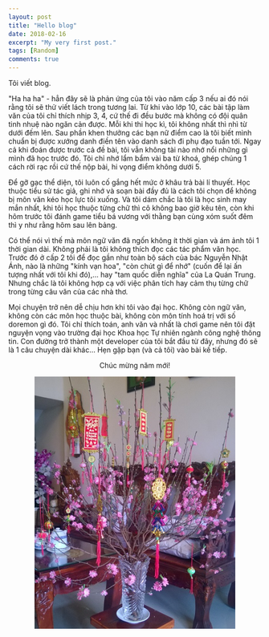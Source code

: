 ```yaml
---
layout: post
title: "Hello blog"
date: 2018-02-16
excerpt: "My very first post."
tags: [Random]
comments: true
---
```


Tôi viết blog.

"Ha ha ha" - hẳn đây sẽ là phản ứng của tôi vào năm cấp 3 nếu ai đó nói rằng tôi sẽ thử viết lách trong tương lai. Từ khi vào lớp 10, các bài tập làm văn của tôi chỉ thích nhịp 3, 4, cứ thế đi đều bước mà không có đội quân tinh nhuệ nào ngăn cản được. Mỗi khi thi học kì, tôi không nhất thì nhì từ dưới đếm lên. Sau phần khen thưởng các bạn nữ điểm cao là tôi biết mình chuẩn bị được xướng danh điền tên vào danh sách đi phụ đạo tuần tới. Ngay cả khi đoán được trước cả đề bài, tôi vẫn không tài nào nhớ nổi những gì mình đã học trước đó. Tôi chỉ nhớ lẩm bẩm vài ba từ khoá, ghép chúng 1 cách rời rạc rồi cứ thế nộp bài, hi vọng điểm không dưới 5.


Để gỡ gạc thể diện, tôi luôn cố gắng hết mức ở khâu trả bài lí thuyết. Học thuộc tiểu sử tác giả, ghi nhớ và soạn bài đầy đủ là cách tôi chọn để không bị môn văn kéo học lực tôi xuống. Và tôi dám chắc là tôi là học sinh may mắn nhất, khi tôi học thuộc từng chữ thì cô không bao giờ kêu tên, còn khi hôm trước tôi đánh game tiểu bá vương với thằng bạn cùng xóm suốt đêm thì y như rằng hôm sau lên bảng.

Có thể nói vì thế mà môn ngữ văn đã ngốn không ít thời gian và ám ảnh tôi 1 thời gian dài. Không phải là tôi không thích đọc các tác phẩm văn học. Trước đó ở cấp 2 tôi để đọc gần như toàn bộ sách của bác Nguyễn Nhật Ánh, nào là những "kính vạn hoa", "còn chút gì để nhớ" (cuốn để lại ấn tượng nhất với tôi khi đó),... hay "tam quốc diễn nghĩa" của La Quán Trung. Nhưng chắc là tôi không hợp cạ với việc phân tích hay cảm thụ từng chữ trong từng câu văn của các nhà thơ.

Mọi chuyện trở nên dễ chịu hơn khi tôi vào đại học. Không còn ngữ văn, không còn các môn học thuộc bài, không còn môn tính hoá trị với số doremon gì đó. Tôi chỉ thích toán, anh văn và nhất là chơi game nên tôi đặt nguyện vọng vào trường đại học Khoa học Tự nhiên ngành công nghệ thông tin. Con đường trở thành một developer của tôi bắt đầu từ đây, nhưng đó sẽ là 1 câu chuyện dài khác... 
Hẹn gặp bạn (và cả tôi) vào bài kế tiếp.

<center><p>Chúc mừng năm mới!</p><img width="400px" height="auto" src="../assets/img/sakura.jpg"/></center>
